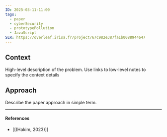 ```yaml
---
ID: 2025-03-11-11:00
tags:
  - paper
  - cyberSecurity
  - prototypePollution
  - JavaScript
SLR: https://overleaf.irisa.fr/project/67c982e387fa1b0088944647
---
```

## Context

High-level description of the problem. Use links to low-level notes to specify the context details

## Approach

Describe the paper approach in simple term.


---
#### References
- [[(Hakim, 2023)]]